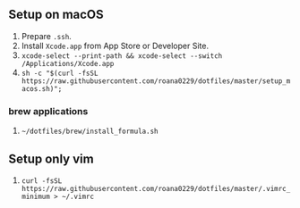 ## Setup on macOS

1. Prepare `.ssh`.
2. Install `Xcode.app` from App Store or Developer Site.
3. `xcode-select --print-path && xcode-select --switch /Applications/Xcode.app`
4. `sh -c "$(curl -fsSL https://raw.githubusercontent.com/roana0229/dotfiles/master/setup_macos.sh)";`

### brew applications

1. `~/dotfiles/brew/install_formula.sh`

## Setup only vim

1. `curl -fsSL https://raw.githubusercontent.com/roana0229/dotfiles/master/.vimrc_minimum > ~/.vimrc`
